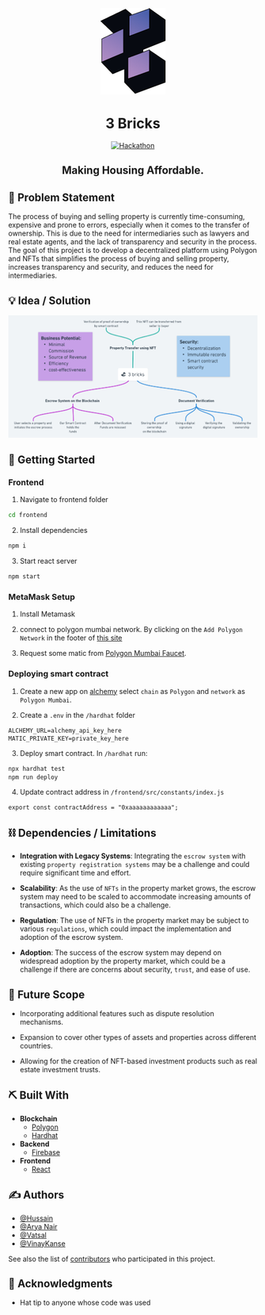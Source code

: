 <p align="center">
  <a href="" rel="noopener">
 <img src="./frontend/public/logo.png" alt="Project logo"></a>
</p>
<h1 align="center">3 Bricks</h1>

<div align="center" >

[![Hackathon](https://img.shields.io/badge/hackathon-BitNBuild-purple.svg)](http://hackathon.url.com)

## </div>

<h2 align="center"> 
Making Housing Affordable. 
</h2>

## 🧐 Problem Statement <a name = "problem_statement"></a>

The process of buying and selling property is currently time-consuming, expensive and prone to errors, especially when it comes to the transfer of ownership. This is due to the need for intermediaries such as lawyers and real estate agents, and the lack of transparency and security in the process. The goal of this project is to develop a decentralized platform using Polygon and NFTs that simplifies the process of buying and selling property, increases transparency and security, and reduces the need for intermediaries.

## 💡 Idea / Solution <a name = "idea"></a>

<img src="./frontend/public/assets/idea_initial.png">

## 🏁 Getting Started <a name = "getting_started"></a>

### Frontend

1. Navigate to frontend folder

```bash
cd frontend
```

2. Install dependencies

```bash
npm i
```

3. Start react server

```bash
npm start
```

### MetaMask Setup

1. Install Metamask

2. connect to polygon mumbai network. By clicking on the `Add Polygon Network` in the footer of [this site](https://mumbai.polygonscan.com/)

3. Request some matic from [Polygon Mumbai Faucet](https://faucet.polygon.technology/).

### Deploying smart contract

1. Create a new app on [alchemy](https://dashboard.alchemy.com/) select `chain` as `Polygon` and `network` as `Polygon Mumbai`.

2. Create a `.env` in the `/hardhat` folder

```
ALCHEMY_URL=alchemy_api_key_here
MATIC_PRIVATE_KEY=private_key_here
```

3. Deploy smart contract. In `/hardhat` run:

```bash
npx hardhat test
npm run deploy
```

4. Update contract address in `/frontend/src/constants/index.js`

```tsx
export const contractAddress = "0xaaaaaaaaaaaa";
```

## ⛓️ Dependencies / Limitations <a name = "limitations"></a>

-   **Integration with Legacy Systems**: Integrating the `escrow system` with existing `property registration systems` may be a challenge and could require significant time and effort.

-   **Scalability**: As the use of `NFTs` in the property market grows, the escrow system may need to be scaled to accommodate increasing amounts of transactions, which could also be a challenge.

-   **Regulation**: The use of NFTs in the property market may be subject to various `regulations`, which could impact the implementation and adoption of the escrow system.

-   **Adoption**: The success of the escrow system may depend on widespread adoption by the property market, which could be a challenge if there are concerns about security, `trust`, and ease of use.

## 🚀 Future Scope <a name = "future_scope"></a>

-   Incorporating additional features such as dispute resolution mechanisms.

-   Expansion to cover other types of assets and properties across different countries.

-   Allowing for the creation of NFT-based investment products such as real estate investment trusts.

## ⛏️ Built With <a name = "tech_stack"></a>

-   **Blockchain**
    -   [Polygon](https://polygon.technology/)
    -   [Hardhat](https://hardhat.org/)
-   **Backend**
    -   [Firebase](hhttps://firebase.google.com/)
-   **Frontend**
    -   [React](https://reactjs.org/)

## ✍️ Authors <a name = "authors"></a>

-   [@Hussain](https://github.com/pettiboy)
-   [@Arya Nair](https://github.com/Arya-A-Nair)
-   [@Vatsal](https://github.com/bevatsal1122)
-   [@VinayKanse](https://github.com/VinayKanase)

See also the list of [contributors](https://github.com/team-somehow/3-bricks/graphs/contributors)
who participated in this project.

## 🎉 Acknowledgments <a name = "acknowledgments"></a>

-   Hat tip to anyone whose code was used
